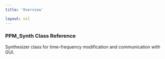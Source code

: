 ```yaml
---
title: 'Overview'

layout: nil
---
```


### PPM_Synth Class Reference 

Synthesizer class for time-frequency modification and communication with GUI.

